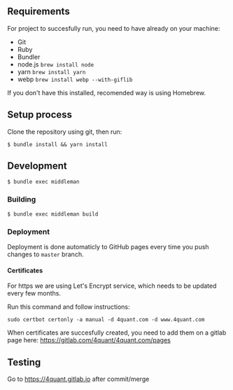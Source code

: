 ## Requirements

For project to succesfully run, you need to have already on your machine:

- Git
- Ruby
- Bundler
- node.js `brew install node`
- yarn `brew install yarn`
- webp `brew install webp --with-giflib`

If you don't have this installed, recomended way is using Homebrew.

## Setup process

Clone the repository using git, then run:

```
$ bundle install && yarn install
```

## Development

```
$ bundle exec middleman
```

### Building

```
$ bundle exec middleman build
```

### Deployment

Deployment is done automaticly to GitHub pages every time you push changes to `master` branch.

#### Certificates

For https we are using Let's Encrypt service, which needs to be updated every few months.

Run this command and follow instructions:
```
sudo certbot certonly -a manual -d 4quant.com -d www.4quant.com
```

When certificates are succesfully created, you need to add them on a gitlab page here:
https://gitlab.com/4quant/4quant.com/pages

## Testing

Go to https://4quant.gitlab.io after commit/merge
